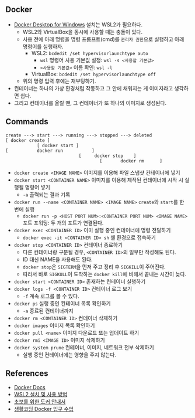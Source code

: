 ## Docker

- [Docker Desktop for Windows](https://hub.docker.com/editions/community/docker-ce-desktop-windows/) 설치는 WSL2가 필요하다.
  - WSL2와 VirtualBox을 동시에 사용할 때는 충돌이 있다.
  - 사용 전에 아래 명령을 명령 프롬프트(cmd)를 `관리자 권한`으로 실행하고 아래 명령어를 실행하자.
    - WSL2: `bcdedit /set hypervisorlaunchtype auto`
      - `wsl` 명령어 사용 기본값 설정: `wsl -s <사용할 기본값>`
      - `<사용할 기본값>` 이름 확인: `wsl -l`
    - VirtualBox: `bcdedit /set hypervisorlaunchtype off`
  - 위의 명령 입력 후에는 재부팅하기.
- 컨테이너는 하나의 가상 환경처럼 작동하고 그 안에 채워지는 게 이미지라고 생각하면 쉽다.
- 그리고 컨테이너를 올릴 땐, 그 컨테이너가 또 하나의 이미지로 생성된다.

## Commands

```
create ---> start ---> running ---> stopped ---> deleted
[ docker create ]
            [ docker start ]
[           docker run           ]
                            [     docker stop    ]
                                    [       docker rm      ]
```

- `docker create <IMAGE NAME>` 이미지를 이용해 파일 스냅샷 컨테이너에 넣기
- `docker start <CONTAINER NAME>` 이미지를 이용해 제작된 컨테이너에 시작 시 실행될 명령어 넣기
  - `-a` 출력되는 결과 기록
- `docker run --name <CONTAINER NAME> <IMAGE NAME>` `create`와 `start`를 한 번에 실행
  - `docker run -p <HOST PORT NUM>:<CONTAINER PORT NUM> <IMAGE NAME>` 포트 포워딩: 두 개의 포트가 연결된다.
- `docker exec <CONTAINER ID>` 이미 실행 중인 컨테이너에 명령 전달하기
  - `docker exec -it <CONTAINER ID> sh` 쉘 환경으로 접속하기
- `docker stop <CONTAINER ID>` 컨테이너 종료하기
  - 다른 컨테이너랑 구분될 경우, `<CONTAINER ID>`의 일부만 작성해도 된다.
  - ID 대신 NAME을 사용해도 된다.
  - `docker stop`은 `SIGTERM`을 먼저 주고 정리 후 `SIGKILL`이 주어진다.
  - 따라서 바로 `SIGKULL`이 도착하는 `docker kill`에 비해서 끝내는 시간이 늦다.
- `docker start <CONTAINER ID>` 존재하는 컨테이너 실행하기
- `docker logs -f <CONTAINER ID>` 컨테이너 로그 보기
  - `-f` 계속 로그를 볼 수 있다.
- `docker ps` 실행 중인 컨테이너 목록 확인하기
  - `-a` 종료된 컨테이너까지
- `docker rm <CONTAINER ID>` 컨테이너 삭제하기
- `docker images` 이미지 목록 확인하기
- `docker pull <name>` 이미지 다운로드 또는 업데이트 하기
- `docker rmi <IMAGE ID>` 이미지 삭제하기
- `docker system prune` 컨테이너, 이미지, 네트워크 전부 삭제하기
  - 실행 중인 컨테이너에는 영향을 주지 않는다.

## References

- [Docker Docs](https://docs.docker.com/engine/reference/run/)
- [WSL2 설치 및 사용 방법](https://www.44bits.io/ko/post/wsl2-install-and-basic-usage)
- [초보를 위한 도커 안내서](https://subicura.com/2017/01/19/docker-guide-for-beginners-1.html)
- [생활코딩 Docker 입구 수업](https://youtube.com/playlist?list=PLuHgQVnccGMDeMJsGq2O-55Ymtx0IdKWf)
